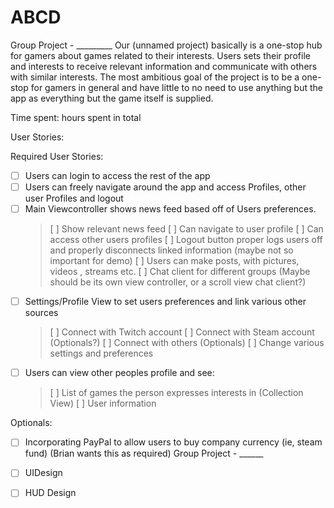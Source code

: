 # ABCD
Group Project - _________
Our (unnamed project) basically is a one-stop hub for gamers about games related to their interests. 
Users sets their profile and interests to receive relevant information and communicate with others with similar interests.
The most ambitious goal of the project is to be a one-stop for gamers in general and have little to no need to use anything but the app
as everything but the game itself is supplied.

Time spent:  hours spent in total

User Stories:

Required User Stories:
- [ ] Users can login to access the rest of the app
- [ ] Users can freely navigate around the app and access Profiles, other user Profiles and logout
- [ ] Main Viewcontroller shows news feed based off of Users preferences. 
  > [ ] Show relevant news feed
  > [ ] Can navigate to user profile
  > [ ] Can access other users profiles
  > [ ] Logout button proper logs users off and properly disconnects linked information (maybe not so important for demo)
  > [ ] Users can make posts, with pictures, videos , streams etc.
  > [ ] Chat client for different groups (Maybe should be its own view controller, or a scroll view chat client?)
- [ ] Settings/Profile View to set users preferences and link various other sources
  > [ ] Connect with Twitch account
  > [ ] Connect with Steam account (Optionals?)
  > [ ] Connect with others (Optionals)
  > [ ] Change various settings and preferences
- [ ] Users can view other peoples profile and see:
  > [ ] List of games the person expresses interests in (Collection View)
  > [ ] User information

Optionals:
- [ ] Incorporating PayPal to allow users to buy company currency (ie, steam fund) (Brian wants this as required)
Group Project  - ______
- [ ] UIDesign
- [ ] HUD Design





